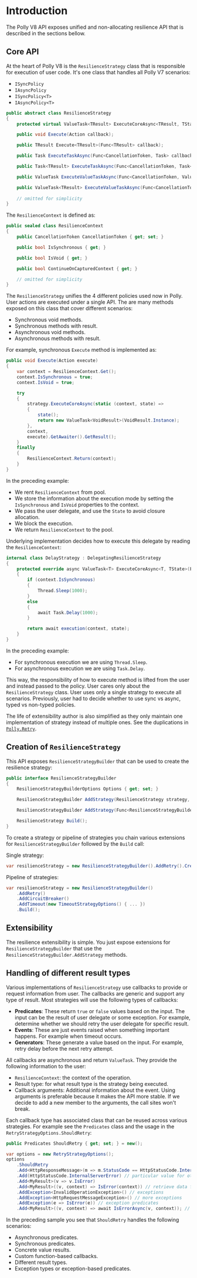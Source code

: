 # Introduction

The Polly V8 API exposes unified and non-allocating resilience API that is described in the sections bellow.

## Core API

At the heart of Polly V8 is the `ResilienceStrategy` class that is responsible for execution of user code. It's one class that handles all Polly V7 scenarios:

- `ISyncPolicy`
- `IAsyncPolicy`
- `ISyncPolicy<T>`
- `IAsyncPolicy<T>`

``` csharp
public abstract class ResilienceStrategy
{
    protected virtual ValueTask<TResult> ExecuteCoreAsync<TResult, TState>(Func<ResilienceContext, TState, ValueTask<TResult>> execution, ResilienceContext context, TState state);

    public void Execute(Action callback);

    public TResult Execute<TResult>(Func<TResult> callback);

    public Task ExecuteTaskAsync(Func<CancellationToken, Task> callback, CancellationToken cancellationToken = default);

    public Task<TResult> ExecuteTaskAsync(Func<CancellationToken, Task<TResult>> callback, CancellationToken cancellationToken = default);

    public ValueTask ExecuteValueTaskAsync(Func<CancellationToken, ValueTask> callback, CancellationToken cancellationToken = default);

    public ValueTask<TResult> ExecuteValueTaskAsync(Func<CancellationToken, ValueTask<TResult>> callback, CancellationToken cancellationToken = default);
    
    // omitted for simplicity
}
```

The `ResilienceContext` is defined as:

``` csharp
public sealed class ResilienceContext
{
    public CancellationToken CancellationToken { get; set; }

    public bool IsSynchronous { get; }

    public bool IsVoid { get; }

    public bool ContinueOnCapturedContext { get; }

    // omitted for simplicity
}
```

The `ResilienceStrategy` unifies the 4 different policies used now in Polly. User actions are executed under a single API. The are many methods
exposed on this class that cover different scenarios:

- Synchronous void methods.
- Synchronous methods with result.
- Asynchronous void methods.
- Asynchronous methods with result.

For example, synchronous `Execute` method is implemented as:

``` csharp
public void Execute(Action execute)
{
    var context = ResilienceContext.Get();
    context.IsSynchronous = true;
    context.IsVoid = true;

    try
    {
        strategy.ExecuteCoreAsync(static (context, state) =>
        {
            state();
            return new ValueTask<VoidResult>(VoidResult.Instance);
        }, 
        context, 
        execute).GetAwaiter().GetResult();
    }
    finally
    {
        ResilienceContext.Return(context);
    }
}
```

In the preceding example:

- We rent `ResilienceContext` from pool.
- We store the information about the execution mode by setting the `IsSynchronous` and `IsVoid` properties to the context.
- We pass the user delegate, and use the `State` to avoid closure allocation.
- We block the execution.
- We return `ResilienceContext` to the pool.

Underlying implementation decides how to execute this delegate by reading the `ResilienceContext`:

``` csharp
internal class DelayStrategy : DelegatingResilienceStrategy
{
    protected override async ValueTask<T> ExecuteCoreAsync<T, TState>(Func<ResilienceContext, TState, ValueTask<T>> execution, ResilienceContext context, TState state)
    {
        if (context.IsSynchronous)
        {
            Thread.Sleep(1000);
        }
        else
        {
            await Task.Delay(1000);
        }

        return await execution(context, state);
    }
}
```

In the preceding example:

- For synchronous execution we are using `Thread.Sleep`.
- For asynchronous execution we are using `Task.Delay`.

This way, the responsibility of how to execute method is lifted from the user and instead passed to the policy. User cares only about the `ResilienceStrategy` class. User uses only a single strategy to execute all scenarios. Previously, user had to decide whether to use sync vs async, typed vs non-typed policies.

The life of extensibility author is also simplified as they only maintain one implementation of strategy instead of multiple ones. See the duplications in [`Polly.Retry`](https://github.com/App-vNext/Polly/tree/main/src/Polly/Retry).

## Creation of `ResilienceStrategy`

This API exposes `ResilienceStrategyBuilder` that can be used to create the resilience strategy:

``` csharp
public interface ResilienceStrategyBuilder
{
    ResilienceStrategyBuilderOptions Options { get; set; }

    ResilienceStrategyBuilder AddStrategy(ResilienceStrategy strategy, ResilienceStrategyOptions? options = null);

    ResilienceStrategyBuilder AddStrategy(Func<ResilienceStrategyBuilderContext, ResilienceStrategy> factory, ResilienceStrategyOptions? options = null);

    ResilienceStrategy Build();
}
```

To create a strategy or pipeline of strategies you chain various extensions for `ResilienceStrategyBuilder` followed by the `Build` call:

Single strategy:

``` csharp
var resilienceStrategy = new ResilienceStrategyBuilder().AddRetry().Create();
```

Pipeline of strategies:

``` csharp
var resilienceStrategy = new ResilienceStrategyBuilder()
    .AddRetry()
    .AddCircuitBreaker()
    .AddTimeout(new TimeoutStrategyOptions() { ... })
    .Build();
```

## Extensibility

The resilience extensibility is simple. You just expose extensions for `ResilienceStrategyBuilder` that use the `ResilienceStrategyBuilder.AddStrategy` methods.

## Handling of different result types

Various implementations of `ResilienceStrategy` use callbacks to provide or request information from user. The callbacks are generic and support any type of result. Most strategies will use the following types of callbacks:

- **Predicates**: These return `true` or `false` values based on the input. The input can be the result of user delegate or some exception. For example, determine whether we should retry the user delegate for specific result.
- **Events**: These are just events raised when something important happens. For example when timeout occurs.
- **Generators**: These generate a value based on the input. For example, retry delay before the next retry attempt.

All callbacks are asynchronous and return `ValueTask`. They provide the following information to the user:

- `ResilienceContext`: the context of the operation.
- Result type: for what result type is the strategy being executed.
- Callback arguments: Additional information about the event. Using arguments is preferable because it makes the API more stable. If we decide to add a new member to the arguments, the call sites won't break.

Each callback type has associated class that can be reused across various strategies. For example see the `Predicates` class and the usage in the `RetryStrategyOptions.ShouldRetry`:

``` csharp
public Predicates ShouldRetry { get; set; } = new();
```

``` csharp
var options = new RetryStrategyOptions();
options
    .ShouldRetry
    .Add<HttpResponseMessage>(m => m.StatusCode == HttpStatusCode.InternalServerError) // inspecting the result
    .Add(HttpStatusCode.InternalServerError) // particular value for other type
    .Add<MyResult>(v => v.IsError)
    .Add<MyResult>((v, context) => IsError(context)) // retrieve data from context for evaluation
    .AddException<InvalidOperationException>() // exceptions
    .AddException<HttpRequestMessageException>() // more exceptions
    .AddException(e => IsError(e)) // exception predicates
    .Add<MyResult>((v, context) => await IsErrorAsync(v, context)); // async predicates
```

In the preceding sample you see that `ShouldRetry` handles the following scenarios:

- Asynchronous predicates.
- Synchronous predicates.
- Concrete value results.
- Custom function-based callbacks.
- Different result types.
- Exception types or exception-based predicates.
